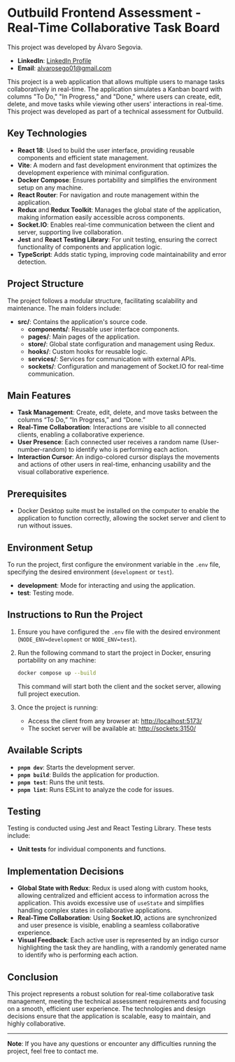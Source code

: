 
# Outbuild Frontend Assessment - Real-Time Collaborative Task Board

This project was developed by Álvaro Segovia.

- **LinkedIn**: [LinkedIn Profile](https://www.linkedin.com/in/alvarosego01/)
- **Email**: alvarosego01@gmail.com

This project is a web application that allows multiple users to manage tasks collaboratively in real-time. The application simulates a Kanban board with columns "To Do," "In Progress," and "Done," where users can create, edit, delete, and move tasks while viewing other users' interactions in real-time. This project was developed as part of a technical assessment for Outbuild.

## Key Technologies

- **React 18**: Used to build the user interface, providing reusable components and efficient state management.
- **Vite**: A modern and fast development environment that optimizes the development experience with minimal configuration.
- **Docker Compose**: Ensures portability and simplifies the environment setup on any machine.
- **React Router**: For navigation and route management within the application.
- **Redux** and **Redux Toolkit**: Manages the global state of the application, making information easily accessible across components.
- **Socket.IO**: Enables real-time communication between the client and server, supporting live collaboration.
- **Jest** and **React Testing Library**: For unit testing, ensuring the correct functionality of components and application logic.
- **TypeScript**: Adds static typing, improving code maintainability and error detection.

## Project Structure

The project follows a modular structure, facilitating scalability and maintenance. The main folders include:

- **src/**: Contains the application's source code.
  - **components/**: Reusable user interface components.
  - **pages/**: Main pages of the application.
  - **store/**: Global state configuration and management using Redux.
  - **hooks/**: Custom hooks for reusable logic.
  - **services/**: Services for communication with external APIs.
  - **sockets/**: Configuration and management of Socket.IO for real-time communication.

## Main Features

- **Task Management**: Create, edit, delete, and move tasks between the columns “To Do,” “In Progress,” and “Done.”
- **Real-Time Collaboration**: Interactions are visible to all connected clients, enabling a collaborative experience.
- **User Presence**: Each connected user receives a random name (User-number-random) to identify who is performing each action.
- **Interaction Cursor**: An indigo-colored cursor displays the movements and actions of other users in real-time, enhancing usability and the visual collaborative experience.

## Prerequisites

- Docker Desktop suite must be installed on the computer to enable the application to function correctly, allowing the socket server and client to run without issues.

## Environment Setup

To run the project, first configure the environment variable in the `.env` file, specifying the desired environment (`development` or `test`).

- **development**: Mode for interacting and using the application.
- **test**: Testing mode.

## Instructions to Run the Project

1. Ensure you have configured the `.env` file with the desired environment (`NODE_ENV=development` or `NODE_ENV=test`).
2. Run the following command to start the project in Docker, ensuring portability on any machine:

   ```bash
   docker compose up --build
   ```

   This command will start both the client and the socket server, allowing full project execution.

3. Once the project is running:
   - Access the client from any browser at: [http://localhost:5173/](http://localhost:5173/)
   - The socket server will be available at: [http://sockets:3150/](http://sockets:3150/)

## Available Scripts

- **`pnpm dev`**: Starts the development server.
- **`pnpm build`**: Builds the application for production.
- **`pnpm test`**: Runs the unit tests.
- **`pnpm lint`**: Runs ESLint to analyze the code for issues.

## Testing

Testing is conducted using Jest and React Testing Library. These tests include:
- **Unit tests** for individual components and functions.

## Implementation Decisions

- **Global State with Redux**: Redux is used along with custom hooks, allowing centralized and efficient access to information across the application. This avoids excessive use of `useState` and simplifies handling complex states in collaborative applications.
- **Real-Time Collaboration**: Using **Socket.IO**, actions are synchronized and user presence is visible, enabling a seamless collaborative experience.
- **Visual Feedback**: Each active user is represented by an indigo cursor highlighting the task they are handling, with a randomly generated name to identify who is performing each action.

## Conclusion

This project represents a robust solution for real-time collaborative task management, meeting the technical assessment requirements and focusing on a smooth, efficient user experience. The technologies and design decisions ensure that the application is scalable, easy to maintain, and highly collaborative.

---

**Note**: If you have any questions or encounter any difficulties running the project, feel free to contact me.
